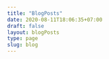 ```yaml
---
title: "BlogPosts"
date: 2020-08-11T18:06:35+07:00
draft: false
layout: blogPosts
type: page
slug: blog
---
```

